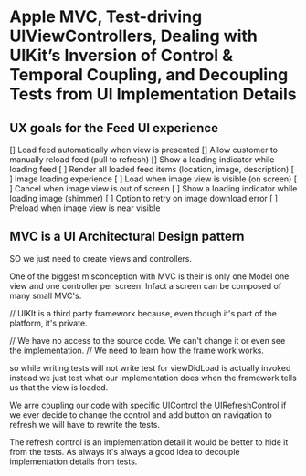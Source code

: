  # Apple MVC, Test-driving UIViewControllers, Dealing with UIKit’s Inversion of Control & Temporal Coupling, and Decoupling Tests from UI Implementation Details
 
## UX goals for the Feed UI experience
[] Load feed automatically when view is presented
[] Allow customer to manually reload feed (pull to refresh)
[] Show a loading indicator while loading feed
[ ] Render all loaded feed items (location, image, description)
[ ] Image loading experience
    [ ] Load when image view is visible (on screen)
    [ ] Cancel when image view is out of screen
    [ ] Show a loading indicator while loading image (shimmer)
    [ ] Option to retry on image download error
    [ ] Preload when image view is near visible

## MVC is a UI Architectural Design pattern

SO we just need to create views and controllers.

One of the biggest misconception with MVC is their is only one Model one view and one controller per screen.
Infact a screen can be composed of many small MVC's.

// UIKIt is a third party framework because, even though it's part of the platform, it's private.

// We have no access to the source code. We can't change it or even see the implementation.
// We need to learn how the frame work works.

so while writing tests will not write test for viewDidLoad is actually invoked instead we just test what our implementation does when the framework tells us that the view is loaded.

We arre coupling our code with specific UIControl the UIRefreshControl if we ever decide to change the control and add button on navigation to refresh we will have to rewrite the tests.

The refresh control is an implementation detail it would be better to hide it from the tests.
As always it's always a good idea to decouple implementation details from tests.


